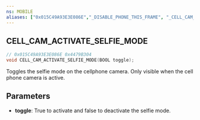 ```yaml
---
ns: MOBILE
aliases: ["0x015C49A93E3E086E","_DISABLE_PHONE_THIS_FRAME", "_CELL_CAM_DISABLE_THIS_FRAME"]
---
```

## CELL_CAM_ACTIVATE_SELFIE_MODE 

```c
// 0x015C49A93E3E086E 0x4479B304
void CELL_CAM_ACTIVATE_SELFIE_MODE(BOOL toggle);
```

Toggles the selfie mode on the cellphone camera. Only visible when the cell phone camera is active.

## Parameters
* **toggle**: True to activate and false to deactivate the selfie mode.

